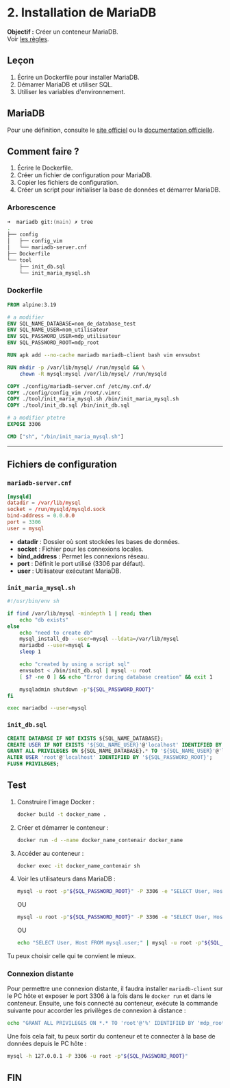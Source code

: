 # 2. Installation de MariaDB

**Objectif :** Créer un conteneur MariaDB.  
Voir [les règles](./../../concepts/regle_du_projet.md).

## Leçon

1. Écrire un Dockerfile pour installer MariaDB.
2. Démarrer MariaDB et utiliser SQL.
3. Utiliser les variables d'environnement.

## MariaDB

Pour une définition, consulte le [site officiel](https://mariadb.com/kb/fr/what-is-mariadb/) ou la [documentation officielle](https://mariadb.com/kb/en/documentation/).

## Comment faire ?

1. Écrire le Dockerfile.
2. Créer un fichier de configuration pour MariaDB.
3. Copier les fichiers de configuration.
4. Créer un script pour initialiser la base de données et démarrer MariaDB.

### Arborescence

```zsh
➜  mariadb git:(main) ✗ tree
.
├── config
│   ├── config_vim
│   └── mariadb-server.cnf
├── Dockerfile
└── tool
    ├── init_db.sql
    └── init_maria_mysql.sh
```

### Dockerfile



```Dockerfile
FROM alpine:3.19

# a modifier
ENV SQL_NAME_DATABASE=nom_de_database_test
ENV SQL_NAME_USER=nom_utilisateur 
ENV SQL_PASSWORD_USER=mdp_utilisateur
ENV SQL_PASSWORD_ROOT=mdp_root

RUN apk add --no-cache mariadb mariadb-client bash vim envsubst

RUN mkdir -p /var/lib/mysql/ /run/mysqld && \
    chown -R mysql:mysql /var/lib/mysql/ /run/mysqld

COPY ./config/mariadb-server.cnf /etc/my.cnf.d/
COPY ./config/config_vim /root/.vimrc
COPY ./tool/init_maria_mysql.sh /bin/init_maria_mysql.sh
COPY ./tool/init_db.sql /bin/init_db.sql

# a modifier ptetre
EXPOSE 3306

CMD ["sh", "/bin/init_maria_mysql.sh"]
```

---

## Fichiers de configuration

### `mariadb-server.cnf`

```cnf
[mysqld]
datadir = /var/lib/mysql
socket = /run/mysqld/mysqld.sock
bind-address = 0.0.0.0
port = 3306
user = mysql
```

- **datadir** : Dossier où sont stockées les bases de données.
- **socket** : Fichier pour les connexions locales.
- **bind_address** : Permet les connexions réseau.
- **port** : Définit le port utilisé (3306 par défaut).
- **user** : Utilisateur exécutant MariaDB.

### `init_maria_mysql.sh`

```sh
#!/usr/bin/env sh

if find /var/lib/mysql -mindepth 1 | read; then
    echo "db exists"
else
    echo "need to create db"
    mysql_install_db --user=mysql --ldata=/var/lib/mysql
    mariadbd --user=mysql &
    sleep 1

    echo "created by using a script sql"
    envsubst < /bin/init_db.sql | mysql -u root
    [ $? -ne 0 ] && echo "Error during database creation" && exit 1

    mysqladmin shutdown -p"${SQL_PASSWORD_ROOT}"
fi

exec mariadbd --user=mysql
```

### `init_db.sql`

```sql
CREATE DATABASE IF NOT EXISTS ${SQL_NAME_DATABASE};
CREATE USER IF NOT EXISTS '${SQL_NAME_USER}'@'localhost' IDENTIFIED BY '${SQL_PASSWORD_USER}';
GRANT ALL PRIVILEGES ON ${SQL_NAME_DATABASE}.* TO '${SQL_NAME_USER}'@'localhost';
ALTER USER 'root'@'localhost' IDENTIFIED BY '${SQL_PASSWORD_ROOT}';
FLUSH PRIVILEGES;
```

## Test

1. Construire l'image Docker :
   ```sh
   docker build -t docker_name .
   ```

2. Créer et démarrer le conteneur :
   ```sh
   docker run -d --name docker_name_contenair docker_name
   ```

3. Accéder au conteneur :
   ```sh
   docker exec -it docker_name_contenair sh
   ```

4. Voir les utilisateurs dans MariaDB :
   ```sh
   mysql -u root -p"${SQL_PASSWORD_ROOT}" -P 3306 -e "SELECT User, Host FROM mysql.user;"
   ```
   OU
   ```sh
   mysql -u root -p"${SQL_PASSWORD_ROOT}" -P 3306 -e "SELECT User, Host FROM mysql.user;"
   ```
   OU
   ```sh
   echo "SELECT User, Host FROM mysql.user;" | mysql -u root -p"${SQL_PASSWORD_ROOT}" -P 3306
   ```

Tu peux choisir celle qui te convient le mieux.

### Connexion distante

Pour permettre une connexion distante, il faudra installer `mariadb-client` sur le PC hôte et exposer le port 3306 à la fois dans le `docker run` et dans le conteneur. Ensuite, une fois connecté au conteneur, exécute la commande suivante pour accorder les privilèges de connexion à distance :

```sh
echo "GRANT ALL PRIVILEGES ON *.* TO 'root'@'%' IDENTIFIED BY 'mdp_root'; FLUSH PRIVILEGES;" | mysql -u root -p"${SQL_PASSWORD_ROOT}" -P 3306
```

Une fois cela fait, tu peux sortir du conteneur et te connecter à la base de données depuis le PC hôte :

```sh
mysql -h 127.0.0.1 -P 3306 -u root -p"${SQL_PASSWORD_ROOT}"
```


## FIN

